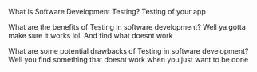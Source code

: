 What is Software Development Testing?
Testing of your app

What are the benefits of Testing in software development?
Well ya gotta make sure it works lol. And find what doesnt work

What are some potential drawbacks of Testing in software development? Well you find something that doesnt work when you just want to be done 